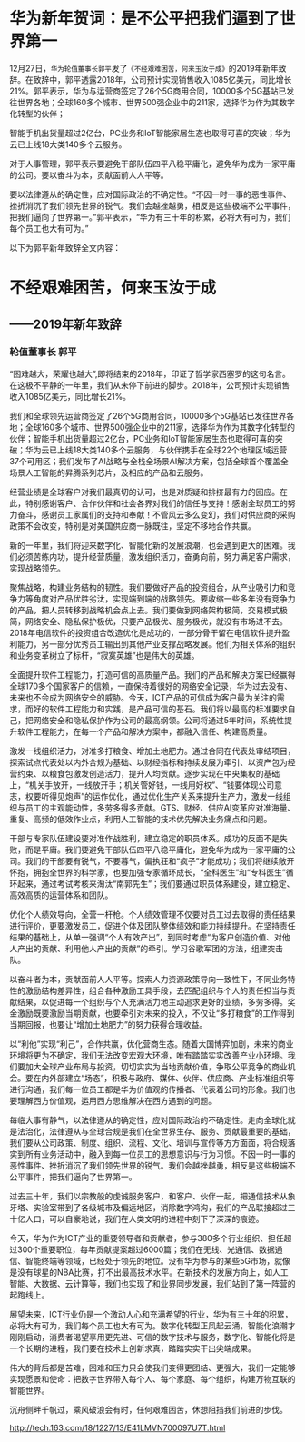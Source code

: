 # 华为新年贺词：是不公平把我们逼到了世界第一

12月27日，`华为轮值董事长郭平`发了`《不经艰难困苦，何来玉汝于成》`的2019年新年致辞。在致辞中，郭平透露2018年，公司预计实现销售收入1085亿美元，同比增长21%。郭平表示，华为与运营商签定了26个5G商用合同，10000多个5G基站已发往世界各地；全球160多个城市、世界500强企业中的211家，选择华为作为其数字化转型的伙伴；

智能手机出货量超过2亿台，PC业务和IoT智能家居生态也取得可喜的突破；华为云已上线18大类140多个云服务。

对于人事管理，郭平表示要避免干部队伍四平八稳平庸化，避免华为成为一家平庸的公司。要以奋斗为本，贡献面前人人平等。

要以法律遵从的确定性，应对国际政治的不确定性。“不因一时一事的恶性事件、挫折消沉了我们领先世界的锐气。我们会越挫越勇，相反是这些极端不公平事件，把我们逼向了世界第一。”郭平表示，“华为有三十年的积累，必将大有可为，我们每个员工也大有可为。”

以下为郭平新年致辞全文内容：

# 不经艰难困苦，何来玉汝于成
## ——2019年新年致辞
### 轮值董事长 郭平

“困难越大，荣耀也越大”,即将结束的2018年，印证了哲学家西塞罗的这句名言。在这极不平静的一年里，我们从未停下前进的脚步。2018年，公司预计实现销售收入1085亿美元，同比增长21%。

我们和全球领先运营商签定了26个5G商用合同，10000多个5G基站已发往世界各地；全球160多个城市、世界500强企业中的211家，选择华为作为其数字化转型的伙伴；智能手机出货量超过2亿台，PC业务和IoT智能家居生态也取得可喜的突破；华为云已上线18大类140多个云服务，与伙伴携手在全球22个地理区域运营37个可用区；我们发布了AI战略与全栈全场景AI解决方案，包括全球首个覆盖全场景人工智能的昇腾系列芯片，及相应的产品和云服务。

经营业绩是全球客户对我们最真切的认可，也是对质疑和排挤最有力的回应。在此，特别感谢客户、合作伙伴和社会各界对我们的信任与支持！感谢全球员工的努力奋斗，感谢员工家属们的支持和奉献！不管风云多么变幻，我们对供应商的采购政策不会改变，特别是对美国供应商一脉既往，坚定不移地合作共赢。

新的一年里，我们将迎来数字化、智能化新的发展浪潮，也会遇到更大的困难。我们必须苦练内功，提升经营质量，激发组织活力，奋勇向前，努力满足客户需求，实现战略领先。

聚焦战略，构建业务结构的韧性。我们要做好产品的投资组合，从产业吸引力和竞争力等角度对产品优胜劣汰，实现端到端的战略领先。要收缩一些多年没有竞争力的产品，把人员转移到战略机会点上去。我们要做到网络架构极简，交易模式极简，网络安全、隐私保护极优，只要产品极优、服务极优，就没有市场进不去。2018年电信软件的投资组合改造优化是成功的，一部分骨干留在电信软件提升盈利能力，另一部分优秀员工输出到其他产业支撑战略发展。他们为相关体系的组织和业务变革树立了标杆，“寂寞英雄”也是伟大的英雄。

全面提升软件工程能力，打造可信的高质量产品。我们的产品和解决方案已经赢得全球170多个国家客户的信赖，一直保持着很好的网络安全记录，华为过去没有、未来也不会成为网络安全的威胁。今天，ICT产品的可信成为客户最为关注的需求，而好的软件工程能力和实践，是产品可信的基石。我们将以最高的标准要求自己，把网络安全和隐私保护作为公司的最高纲领。公司将通过5年时间，系统性提升软件工程能力，在每一个产品和解决方案中，都融入信任、构建高质量。

激发一线组织活力，对准多打粮食、增加土地肥力。通过合同在代表处审结项目，探索试点代表处以内外合规为基础、以财经指标和持续发展为牵引、以资产包为经营约束、以粮食包激发创造活力，提升人均贡献。逐步实现在中央集权的基础上，“机关手放开，一线放开手；机关管好钱，一线用好权”、“钱要体现公司意志，权要听得见炮声”的运作优化，通过优化生产关系来提升生产力，激发一线组织与员工的主观能动性，多劳多得多贡献。GTS、财经、供应AI变革应对准海量、重复、高频的低效作业点，利用人工智能的技术优先解决业务痛点和问题。

干部与专家队伍建设要对准作战胜利，建立稳定的职员体系。成功的反面不是失败，而是平庸。我们要避免干部队伍四平八稳平庸化，避免华为成为一家平庸的公司。我们的干部要有锐气，不要暮气，偏执狂和“疯子”才能成功；我们将继续敞开怀抱，拥抱全世界的科学家，也要加强专家循环成长，“全科医生”和“专科医生”循环起来，通过考试考核来淘汰“南郭先生”；我们要通过职员体系建设，建立稳定、高效高质的运营体系和团队。

优化个人绩效导向，全营一杆枪。个人绩效管理不仅要对员工过去取得的责任结果进行评价，更要激发员工，促进个体及团队整体绩效和能力持续提升。在坚持责任结果的基础上，从单一强调“个人有效产出”，到同时考虑“为客户创造价值、对他人产出的贡献、利用他人产出的贡献”的牵引。学习谷歌军团的方法，组建突击队。

以奋斗者为本，贡献面前人人平等。探索人力资源政策导向一致性下，不同业务特性的激励结构差异性，组合各种激励工具手段，去匹配组织与个人的责任担当与贡献结果，以促进每一个组织与个人充满活力地主动追求更好的业绩，多劳多得。奖金激励既要激励当期贡献，也要牵引对未来的投入，不仅让“多打粮食”的工作得到当期回报，也要让“增加土地肥力”的努力获得合理收益。

以“利他”实现“利己”，合作共赢，优化营商生态。随着大国博弈加剧，未来的商业环境将更为不确定，我们无法改变宏观大环境，唯有踏踏实实改善产业小环境。我们要加大全球产业布局与投资，切切实实为当地贡献价值，争取公平竞争的商业机会。要在内外部建立“场态”，积极与政府、媒体、伙伴、供应商、产业标准组织等进行沟通，我们每一位员工都是华为价值观的传播者、代表着公司的形象。我们也要理解西方价值观，运用西方思维解决在西方遇到的问题。

每临大事有静气，以法律遵从的确定性，应对国际政治的不确定性。走向全球化就是法治化，法律遵从与全球合规是我们在全世界生存、服务、贡献最重要的基础，我们要从公司政策、制度、组织、流程、文化、培训与宣传等方方面面，将合规落实到所有业务活动中，融入到每一位员工的思想意识与行为习惯。不因一时一事的恶性事件、挫折消沉了我们领先世界的锐气。我们会越挫越勇，相反是这些极端不公平事件，把我们逼向了世界第一。

过去三十年，我们以宗教般的虔诚服务客户，和客户、伙伴一起，把通信技术从象牙塔、实验室带到了各级城市及偏远地区，消除数字鸿沟，我们的产品联接超过三十亿人口，可以自豪地说，我们在人类文明的进程中刻下了深深的痕迹。

今天，华为作为ICT产业的重要领导者和贡献者，参与380多个行业组织、担任超过300个重要职位，每年贡献提案超过6000篇；我们在无线、光通信、数据通信、智能终端等领域，已经处于领先的地位。没有华为参与的某些5G市场，就像是没有球星的NBA比赛，打不出最高技术水平。在新技术的发展方向上，如人工智能、大数据、云计算等，我们也实现了和业界同步发展，我们站到了第一阵营的起跑线上。

展望未来，ICT行业仍是一个激动人心和充满希望的行业，华为有三十年的积累，必将大有可为，我们每个员工也大有可为。数字化转型正风起云涌，智能化浪潮才刚刚启动，消费者渴望享用更先进、可信的数字技术与服务，数字化、智能化将是一个长期的进程，我们要在技术上创新求真，踏踏实实干出尖端成果。

伟大的背后都是苦难，困难和压力只会使我们变得更团结、更强大，我们一定能够实现愿景和使命：把数字世界带入每个人、每个家庭、每个组织，构建万物互联的智能世界。

沉舟侧畔千帆过，乘风破浪会有时，任何艰难困苦，休想阻挡我们前进的步伐。


http://tech.163.com/18/1227/13/E41LMVN700097U7T.html